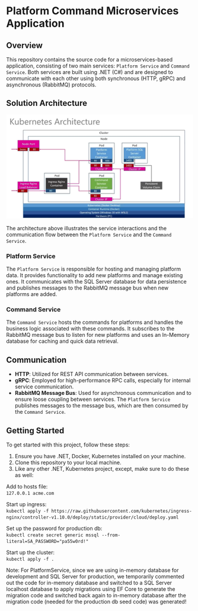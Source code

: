 # Platform Command Microservices Application

## Overview
This repository contains the source code for a microservices-based application, consisting of two main services: `Platform Service` and `Command Service`. Both services are built using .NET (C#) and are designed to communicate with each other using both synchronous (HTTP, gRPC) and asynchronous (RabbitMQ) protocols.

## Solution Architecture

  <img src="https://github.com/nickmnt/microservice/blob/main/Images/KubernetesArchitecture.png" alt="Screenshot"></img>

The architecture above illustrates the service interactions and the communication flow between the `Platform Service` and the `Command Service`.

### Platform Service
The `Platform Service` is responsible for hosting and managing platform data. It provides functionality to add new platforms and manage existing ones. It communicates with the SQL Server database for data persistence and publishes messages to the RabbitMQ message bus when new platforms are added.

### Command Service
The `Command Service` hosts the commands for platforms and handles the business logic associated with these commands. It subscribes to the RabbitMQ message bus to listen for new platforms and uses an In-Memory database for caching and quick data retrieval.

## Communication

- **HTTP**: Utilized for REST API communication between services.
- **gRPC**: Employed for high-performance RPC calls, especially for internal service communication.
- **RabbitMQ Message Bus**: Used for asynchronous communication and to ensure loose coupling between services. The `Platform Service` publishes messages to the message bus, which are then consumed by the `Command Service`.

## Getting Started

To get started with this project, follow these steps:

1. Ensure you have .NET, Docker, Kubernetes installed on your machine.
2. Clone this repository to your local machine.
3. Like any other .NET, Kubernetes project, except, make sure to do these as well:

Add to hosts file:  
```127.0.0.1 acme.com```

Start up ingress:  
```kubectl apply -f https://raw.githubusercontent.com/kubernetes/ingress-nginx/controller-v1.10.0/deploy/static/provider/cloud/deploy.yaml```

Set up the password for production db:  
```kubectl create secret generic mssql --from-literal=SA_PASSWORD="pa55w0rd!"```

Start up the cluster:  
```kubectl apply -f .```  
  
Note: For PlatformService, since we are using in-memory database for development and SQL Server for production, we temporarily commented out the code for in-memory database and switched to a SQL Server localhost database to apply migrations using EF Core to generate the migration code and switched back again to in-memory database after the migration code (needed for the production db seed code) was generated!
